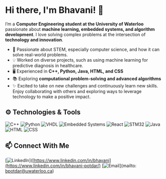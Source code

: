 # Hi there, I'm Bhavani! 👋

I’m a **Computer Engineering student at the University of Waterloo** passionate about **machine learning, embedded systems, and algorithm development**. 
I love solving complex problems at the intersection of **technology and innovation**.


- 🔭 Passionate about STEM, especially computer science, and how it can solve real-world problems.
- 💡 Worked on diverse projects, such as using machine learning for predictive diagnosis in healthcare.
- 🖥️ Experienced in **C++, Python, Java, HTML, and CSS**
- 📚 Exploring **computational problem-solving and advanced algorithms**
- ✨ Excited to take on new challenges and continuously learn new skills. Enjoy collaborating with others and exploring ways to leverage technology to make a positive impact.

## ⚙️ Technologies & Tools

![C++](https://img.shields.io/badge/-C++-00599C?style=flat-square&logo=c)
![Python](https://img.shields.io/badge/-Python-3776AB?style=flat-square&logo=python)
![VHDL](https://img.shields.io/badge/-VHDL-FF9900?style=flat-square)
![Embedded Systems](https://img.shields.io/badge/-Embedded_Systems-000000?style=flat-square&logo=raspberrypi)
![React](https://img.shields.io/badge/-React-61DAFB?style=flat-square&logo=react)
![STM32](https://img.shields.io/badge/-STM32-03234B?style=flat-square&logo=stmicroelectronics)
![Java](https://img.shields.io/badge/-Java-007396?style=flat-square&logo=java)
![HTML](https://img.shields.io/badge/-HTML-E34F26?style=flat-square&logo=html5)
![CSS](https://img.shields.io/badge/-CSS-1572B6?style=flat-square&logo=css3)

## 📫 Connect With Me

[![LinkedIn](https://img.shields.io/badge/LinkedIn-Bhavani-blue?style=flat-square&logo=linkedin)]([https://www.linkedin.com/in/bhavani](https://www.linkedin.com/in/bhavani-potdar/)
[![Email](https://img.shields.io/badge/Email-contact%40bhavani.com-red?style=flat-square&logo=gmail)](mailto: bpotdar@uwaterloo.ca)
